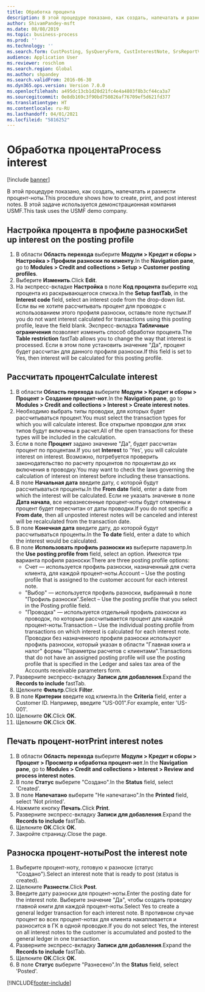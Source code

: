 ```yaml
---
title: Обработка процента
description: В этой процедуре показано, как создать, напечатать и разнести процент-ноты.
author: ShivamPandey-msft
ms.date: 08/08/2019
ms.topic: business-process
ms.prod: ''
ms.technology: ''
ms.search.form: CustPosting, SysQueryForm, CustInterestNote, SrsReportViewerForm
audience: Application User
ms.reviewer: roschlom
ms.search.region: Global
ms.author: shpandey
ms.search.validFrom: 2016-06-30
ms.dyn365.ops.version: Version 7.0.0
ms.openlocfilehash: a495dc13cb1d20d21fc4e4a4803f8b3cf44ca3a7
ms.sourcegitcommit: 0e8db169c3f90bd750826af76709ef5d621fd377
ms.translationtype: HT
ms.contentlocale: ru-RU
ms.lasthandoff: 04/01/2021
ms.locfileid: "5816252"
---
```

# <a name="process-interest"></a><span data-ttu-id="a6806-103">Обработка процента</span><span class="sxs-lookup"><span data-stu-id="a6806-103">Process interest</span></span>

[!include [banner](../../includes/banner.md)]

<span data-ttu-id="a6806-104">В этой процедуре показано, как создать, напечатать и разнести процент-ноты.</span><span class="sxs-lookup"><span data-stu-id="a6806-104">This procedure shows how to create, print, and post interest notes.</span></span> <span data-ttu-id="a6806-105">В этой задаче используется демонстрационная компания USMF.</span><span class="sxs-lookup"><span data-stu-id="a6806-105">This task uses the USMF demo company.</span></span>


## <a name="set-up-interest-on-the-posting-profile"></a><span data-ttu-id="a6806-106">Настройка процента в профиле разноски</span><span class="sxs-lookup"><span data-stu-id="a6806-106">Set up interest on the posting profile</span></span>
1. <span data-ttu-id="a6806-107">В области **Область перехода** выберите **Модули > Кредит и сборы > Настройка > Профили разноски по клиенту**.</span><span class="sxs-lookup"><span data-stu-id="a6806-107">In the **Navigation pane**, go to **Modules > Credit and collections > Setup > Customer posting profiles**.</span></span>
2. <span data-ttu-id="a6806-108">Выберите **Изменить**.</span><span class="sxs-lookup"><span data-stu-id="a6806-108">Click **Edit**.</span></span>
3. <span data-ttu-id="a6806-109">На экспресс-вкладке **Настройка** в поле **Код процента** выберите код процента из раскрывающегося списка.</span><span class="sxs-lookup"><span data-stu-id="a6806-109">In the **Setup fastTab**, in the **Interest code** field, select an interest code from the drop-down list.</span></span> <span data-ttu-id="a6806-110">Если вы не хотите рассчитывать процент для проводок с использованием этого профиля разноски, оставьте поле пустым.</span><span class="sxs-lookup"><span data-stu-id="a6806-110">If you do not want interest calculated for transactions using this posting profile, leave the field blank.</span></span> <span data-ttu-id="a6806-111">Экспресс-вкладка **Табличные ограничения** позволяет изменить способ обработки процента.</span><span class="sxs-lookup"><span data-stu-id="a6806-111">The **Table restriction** fastTab allows you to change the way that interest is processed.</span></span> <span data-ttu-id="a6806-112">Если в этом поле установить значение "Да", процент будет рассчитан для данного профиля разноски.</span><span class="sxs-lookup"><span data-stu-id="a6806-112">If this field is set to Yes, then interest will be calculated for this posting profile.</span></span>  

## <a name="calculate-interest"></a><span data-ttu-id="a6806-113">Рассчитать процент</span><span class="sxs-lookup"><span data-stu-id="a6806-113">Calculate interest</span></span>
1. <span data-ttu-id="a6806-114">В области **Область перехода** выберите **Модули > Кредит и сборы > Процент > Создание процент-нот**.</span><span class="sxs-lookup"><span data-stu-id="a6806-114">In the **Navigation pane**, go to **Modules > Credit and collections > Interest > Create interest notes**.</span></span>
2. <span data-ttu-id="a6806-115">Необходимо выбрать типы проводки, для которых будет рассчитываться процент.</span><span class="sxs-lookup"><span data-stu-id="a6806-115">You must select the transaction types for which you will calculate interest.</span></span> <span data-ttu-id="a6806-116">Все открытые проводки для этих типов будут включены в расчет.</span><span class="sxs-lookup"><span data-stu-id="a6806-116">All of the open transactions for these types will be included in the calculation.</span></span>  
3. <span data-ttu-id="a6806-117">Если в поле **Процент** задано значение "Да", будет рассчитан процент по процентам.</span><span class="sxs-lookup"><span data-stu-id="a6806-117">If you set **Interest** to 'Yes', you will calculate interest on interest.</span></span> <span data-ttu-id="a6806-118">Возможно, потребуется проверить законодательство по расчету процентов по процентам до их включения в проводку.</span><span class="sxs-lookup"><span data-stu-id="a6806-118">You may want to check the laws governing the calculation of interest on interest before including these transactions.</span></span>  
4. <span data-ttu-id="a6806-119">В поле **Начальная дата** введите дату, с которой будут рассчитываться проценты.</span><span class="sxs-lookup"><span data-stu-id="a6806-119">In the **From date** field, enter a date from which the interest will be calculated.</span></span> <span data-ttu-id="a6806-120">Если не указать значение в поле **Дата начала**, все неразнесенные процент-ноты будут отменены и процент будет пересчитан от даты проводки.</span><span class="sxs-lookup"><span data-stu-id="a6806-120">If you do not specific a **From date**, then all unposted interest notes will be canceled and interest will be recalculated from the transaction date.</span></span>
5. <span data-ttu-id="a6806-121">В поле **Конечная дата** введите дату, до которой будут рассчитываться проценты.</span><span class="sxs-lookup"><span data-stu-id="a6806-121">In the **To date** field, enter a date to which the interest would be calculated.</span></span>
6. <span data-ttu-id="a6806-122">В поле **Использовать профиль разноски из** выберите параметр.</span><span class="sxs-lookup"><span data-stu-id="a6806-122">In the **Use posting profile from** field, select an option.</span></span> <span data-ttu-id="a6806-123">Имеются три варианта профиля разноски:</span><span class="sxs-lookup"><span data-stu-id="a6806-123">There are three posting profile options:</span></span>
    - <span data-ttu-id="a6806-124">Счет — используется профиль разноски, назначенный для счета клиента, для каждой процент-ноты.</span><span class="sxs-lookup"><span data-stu-id="a6806-124">Account – Use the posting profile that is assigned to the customer account for each interest note.</span></span> 
    - <span data-ttu-id="a6806-125">"Выбор" — используется профиль разноски, выбранный в поле "Профиль разноски".</span><span class="sxs-lookup"><span data-stu-id="a6806-125">Select – Use the posting profile that you select in the Posting profile field.</span></span>
    - <span data-ttu-id="a6806-126">"Проводка" — используется отдельный профиль разноски из проводок, по которым рассчитывается процент для каждой процент-ноты.</span><span class="sxs-lookup"><span data-stu-id="a6806-126">Transaction – Use the individual posting profile from transactions on which interest is calculated for each interest note.</span></span> <span data-ttu-id="a6806-127">Проводки без назначенного профиля разноски используют профиль разноски, который указан в области "Главная книга и налог" формы "Параметры расчетов с клиентами".</span><span class="sxs-lookup"><span data-stu-id="a6806-127">Transactions that do not have an assigned posting profile will use the posting profile that is specified in the Ledger and sales tax area of the Accounts receivable parameters form.</span></span>  
7. <span data-ttu-id="a6806-128">Разверните экспресс-вкладку **Записи для добавления**.</span><span class="sxs-lookup"><span data-stu-id="a6806-128">Expand the **Records to include** fastTab.</span></span>
8. <span data-ttu-id="a6806-129">Щелкните **Фильтр**.</span><span class="sxs-lookup"><span data-stu-id="a6806-129">Click **Filter**.</span></span>
9. <span data-ttu-id="a6806-130">В поле **Критерии** введите код клиента.</span><span class="sxs-lookup"><span data-stu-id="a6806-130">In the **Criteria** field, enter a Customer ID.</span></span> <span data-ttu-id="a6806-131">Например, введите "US-001".</span><span class="sxs-lookup"><span data-stu-id="a6806-131">For example, enter 'US-001'.</span></span>
6. <span data-ttu-id="a6806-132">Щелкните **OK**.</span><span class="sxs-lookup"><span data-stu-id="a6806-132">Click **OK**.</span></span>
7. <span data-ttu-id="a6806-133">Щелкните **OK**.</span><span class="sxs-lookup"><span data-stu-id="a6806-133">Click **OK**.</span></span>

## <a name="print-interest-notes"></a><span data-ttu-id="a6806-134">Печать процент-нот</span><span class="sxs-lookup"><span data-stu-id="a6806-134">Print interest notes</span></span>
1. <span data-ttu-id="a6806-135">В области **Область перехода** выберите **Модули > Кредит и сборы > Процент > Просмотр и обработка процент-нот**.</span><span class="sxs-lookup"><span data-stu-id="a6806-135">In the **Navigation pane**, go to **Modules > Credit and collections > Interest > Review and process interest notes**.</span></span>
2. <span data-ttu-id="a6806-136">В поле **Статус** выберите "Создано".</span><span class="sxs-lookup"><span data-stu-id="a6806-136">In the **Status** field, select 'Created'.</span></span>
3. <span data-ttu-id="a6806-137">В поле **Напечатано** выберите "Не напечатано".</span><span class="sxs-lookup"><span data-stu-id="a6806-137">In the **Printed** field, select 'Not printed'.</span></span>
4. <span data-ttu-id="a6806-138">Нажмите кнопку **Печать**.</span><span class="sxs-lookup"><span data-stu-id="a6806-138">Click **Print**.</span></span>
5. <span data-ttu-id="a6806-139">Разверните экспресс-вкладку **Записи для добавления**.</span><span class="sxs-lookup"><span data-stu-id="a6806-139">Expand the **Records to include** fastTab.</span></span>
6. <span data-ttu-id="a6806-140">Щелкните **OK**.</span><span class="sxs-lookup"><span data-stu-id="a6806-140">Click **OK**.</span></span>
7. <span data-ttu-id="a6806-141">Закройте страницу.</span><span class="sxs-lookup"><span data-stu-id="a6806-141">Close the page.</span></span>

## <a name="post-the-interest-note"></a><span data-ttu-id="a6806-142">Разноска процент-ноты</span><span class="sxs-lookup"><span data-stu-id="a6806-142">Post the interest note</span></span>
1. <span data-ttu-id="a6806-143">Выберите процент-ноту, готовую к разноске (статус "Создано").</span><span class="sxs-lookup"><span data-stu-id="a6806-143">Select an interest note that is ready to post (status is created).</span></span>
2. <span data-ttu-id="a6806-144">Щелкните **Разнести**.</span><span class="sxs-lookup"><span data-stu-id="a6806-144">Click **Post**.</span></span>
3. <span data-ttu-id="a6806-145">Введите дату разноски для процент-ноты.</span><span class="sxs-lookup"><span data-stu-id="a6806-145">Enter the posting date for the interest note.</span></span> <span data-ttu-id="a6806-146">Выберите значение "Да", чтобы создать проводку главной книги для каждой процент-ноты.</span><span class="sxs-lookup"><span data-stu-id="a6806-146">Select Yes to create a general ledger transaction for each interest note.</span></span> <span data-ttu-id="a6806-147">В противном случае процент во всех процент-нотах для клиента накапливается и разносится в ГК в одной проводке.</span><span class="sxs-lookup"><span data-stu-id="a6806-147">If you do not select Yes, the interest on all interest notes to the customer is accumulated and posted to the general ledger in one transaction.</span></span>  
4. <span data-ttu-id="a6806-148">Разверните экспресс-вкладку **Записи для добавления**.</span><span class="sxs-lookup"><span data-stu-id="a6806-148">Expand the **Records to include** fastTab.</span></span>
5. <span data-ttu-id="a6806-149">Щелкните **OK**.</span><span class="sxs-lookup"><span data-stu-id="a6806-149">Click **OK**.</span></span>
6. <span data-ttu-id="a6806-150">В поле **Статус** выберите "Разнесено".</span><span class="sxs-lookup"><span data-stu-id="a6806-150">In the **Status** field, select 'Posted'.</span></span>



[!INCLUDE[footer-include](../../../includes/footer-banner.md)]